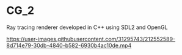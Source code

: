 # CG_2
Ray tracing renderer developed in C++ using SDL2 and OpenGL

https://user-images.githubusercontent.com/31295743/212552589-8d714e79-30db-4840-b582-6930b4ac10de.mp4

